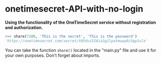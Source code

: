 # onetimesecret-API-with-no-login
**Using the functionality of the OneTimeSecret service without registration and authorization.**
```python
>>> share(7200, 'This is the secret', 'This is the password')
'https://onetimesecret.com/secret/t05dvi526ia3g1lpatmuwp8z3qp1ulx'
```
You can take the function `share()` located in the "main.py" file and use it for your own purposes. Don't forget about imports.
